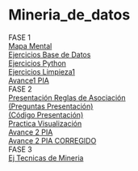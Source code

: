 # Mineria_de_datos
FASE 1  
[Mapa Mental](https://github.com/KatiaOrtiz20/Mineria_de_datos/blob/main/MapaMental_1_1799830.pdf)    
[Ejercicios Base de Datos](https://github.com/KatiaOrtiz20/Mineria_de_datos/blob/main/Equipo5-%20Ejercicio%20Base%20de%20Datos.pdf)  
[Ejercicios Python](https://github.com/KatiaOrtiz20/Mineria_de_datos/blob/main/EjerciciosBasicosPython1.ipynb)  
[Ejercicios Limpieza1](https://github.com/KatiaOrtiz20/Mineria_de_datos/blob/main/Ej_Limpieza_Equipo5.ipynb)  
[Avance1 PIA](https://github.com/KatiaOrtiz20/Mineria_de_datos/blob/main/Avance1_PIA_Equipo5.ipynb)  
FASE 2  
[Presentación Reglas de Asociación](https://github.com/KatiaOrtiz20/Mineria_de_datos/blob/main/Presentaci%C3%B3n_ReglasdeAsociaci%C3%B3n_Equipo5.pdf)  
[(Preguntas Presentación)](https://github.com/SebastianCanizales/SebastianCan/blob/main/Preguntas_Equipo5.pf)    
[(Código Presentación)](https://github.com/lluviaeliiza/Mineria-de-Datos/blob/main/C%C3%B3digo_de_la_presentaci%C3%B3n.ipyb)  
[Practica Visualización](https://github.com/KatiaOrtiz20/Mineria_de_datos/blob/main/Pr%C3%A1ctica_Visualizaci%C3%B3n.ipynb)  
[Avance 2 PIA](https://github.com/lluviaeliiza/Mineria-de-Datos/blob/main/Segundo_Avance_PIA.ipynb)  
[Avance 2 PIA CORREGIDO]( https://github.com/KatiaOrtiz20/Mineria_de_datos/blob/main/Segundo_Avance_PIA_CORREGIDO.ipynb)  
FASE 3  
[Ej Tecnicas de Mineria](https://github.com/SebastianCanizales/SebastianCan/blob/main/Ej_Tecnicas_Mineria.ipynb)
 

